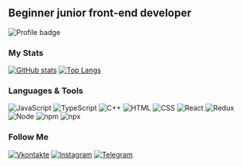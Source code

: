 <!--[![Header](https://github.com/AllInEndTo/AllInEndTo/blob/main/assets/av.png)](https://vk.com/dzhaxe) -->

## Beginner junior front-end developer

<!--[![GIF](https://github.com/AllInEndTo/AllInEndTo/blob/main/assets/cpgif.gif)](https://vk.com/dzhaxe) -->

![Profile badge](https://www.codewars.com/users/AllInEndTo/badges/large)

### My Stats

[![GitHub stats](https://github-readme-stats.vercel.app/api?username=AllInEndTo&show_icons=true&theme=tokyonight)](https://github.com/AllInEndTo/github-readme-stats)
[![Top Langs](https://github-readme-stats.vercel.app/api/top-langs/?username=AllInEndTo&layout=compact&theme=tokyonight)](https://github.com/AllInEndTo/github-readme-stats)

### Languages & Tools
![JavaScript](https://img.shields.io/badge/-JavaScript-252770?style=for-the-badge&logo=JavaScript&logoColor=f7df1e)
![TypeScript](https://img.shields.io/badge/-TypeScript-252770?style=for-the-badge&logo=TypeScript&logoColor=3178c6)
![C++](https://img.shields.io/badge/-C++-252770?style=for-the-badge&logo=C%2b%2b&logoColor=039)
![HTML](https://img.shields.io/badge/-HTML-252770?style=for-the-badge&logo=HTML5&logoColor=e44d26)
![CSS](https://img.shields.io/badge/-CSS-252770?style=for-the-badge&logo=CSS3&logoColor=006bc0)
![React](https://img.shields.io/badge/-React-252770?style=for-the-badge&logo=React&logoColor=09d8ff)
![Redux](https://img.shields.io/badge/-Redux-252770?style=for-the-badge&logo=Redux&logoColor=764abc)
![Node](https://img.shields.io/badge/-Node-252770?style=for-the-badge&logo=npm&logoColor=71a962)
![npm](https://img.shields.io/badge/-npm-252770?style=for-the-badge&logo=npm&logoColor=cb3837)
![npx](https://img.shields.io/badge/-npx-252770?style=for-the-badge&logo=npm&logoColor=262729)

### Follow Me

[![Vkontakte](https://img.shields.io/badge/-VKontakte-bf3865?style=for-the-badge&logo=Vk&logoColor=4f7db3)](https://vk.com/dzhaxe)
[![Instagram](https://img.shields.io/badge/-Instagram-bf3865?style=for-the-badge&logo=Instagram&logoColor=ffbf00)](https://www.instagram.com/dzhaxe)
[![Telegram](https://img.shields.io/badge/-Telegram-bf3865?style=for-the-badge&logo=Telegram&logoColor=27a0d9)](https://t.me/dzhaxe)

